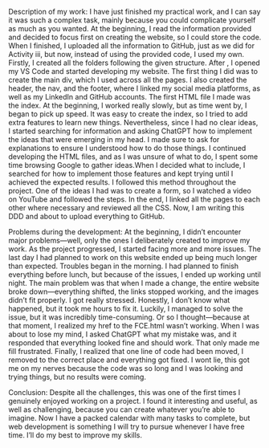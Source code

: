 Description of my work:
I have just finished my practical work, and I can say it was such a complex task, mainly because you could complicate yourself as much as you wanted.
At the beginning, I read the information provided and decided to focus first on creating the website, so I could store the code. When I finished, I uploaded all the information to GitHub, just as we did for Activity iii, but now, instead of using the provided code, I used my own.
Firstly, I created all the folders following the given structure. After , I opened my VS Code and started developing my website. The first thing I did was to create the main div, which I used across all the pages. I also created the header, the nav, and the footer, where I linked my social media platforms, as well as my LinkedIn and GitHub accounts. The first HTML file I made was the index. At the beginning, I worked really slowly, but as time went by, I began to pick up speed. It was easy to create the index, so I tried to add extra features to learn new things. Nevertheless, since I had no clear ideas, I started searching for information and asking ChatGPT how to implement the ideas that were emerging in my head. I made sure to ask for explanations to ensure I understood how to do those things.
I continued developing the HTML files, and as I was unsure of what to do, I spent some time browsing Google to gather ideas.When I decided what to include, I searched for how to implement those features and kept trying until I achieved the expected results. I followed this method throughout the project.
One of the ideas I had was to create a form, so I watched a video on YouTube and followed the steps. In the end, I linked all the pages to each other where necessary and reviewed all the CSS. Now, I am writing this DDD and about to upload everything to GitHub.

Problems during the development:
At the beginning, I didn’t encounter major problems—well, only the ones I deliberately created to improve my work. As the project progressed, I started facing more and more issues. The last day I had planned to work on this website ended up being much longer than expected.
Troubles began in the morning. I had planned to finish everything before lunch, but because of the issues, I ended up working until night. The main problem was that when I made a change, the entire website broke down—everything shifted, the links stopped working, and the images didn’t fit properly. I got really stressed. Honestly, I don’t know what happened, but it took me hours to fix it. Luckily, I managed to solve the issue, but it was incredibly time-consuming. Or so I thought—because at that moment, I realized my href to the FCE.html wasn’t working.
When I was about to lose my mind, I asked ChatGPT what my mistake was, and it responded that everything looked fine and should work. That only made me fill frustrated. Finally, I realized that one line of code had been moved, I removed to the correct place and everything got fixed. I wont lie, this got me on my nerves because the code was so long and I was looking and trying things, but no results were coming. 

Conclusion:
Despite all the challenges, this was one of the first times I genuinely enjoyed working on a project. I found it interesting and useful, as well as challenging, because you can create whatever you’re able to imagine. Now I have a packed calendar with many tasks to complete, but web development is something I will try to pursue whenever I have free time. I’ll do my best to improve my skills.
